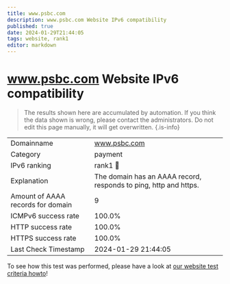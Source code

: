 ```yaml
---
title: www.psbc.com
description: www.psbc.com Website IPv6 compatibility
published: true
date: 2024-01-29T21:44:05
tags: website, rank1
editor: markdown
---
```


# www.psbc.com Website IPv6 compatibility

> The results shown here are accumulated by automation. If you think the data shown is wrong, please contact the administrators. 
> Do not edit this page manually, it will get overwritten.
{.is-info}


|   |   |
| - | - |
| Domainname | www.psbc.com
| Category | payment |
| IPv6 ranking | rank1 :1st_place_medal: |
| Explanation | The domain has an AAAA record, responds to ping, http and https. |
| Amount of AAAA records for domain | 9 |
| ICMPv6 success rate | 100.0%|
| HTTP success rate | 100.0% |
| HTTPS success rate | 100.0% |
| Last Check Timestamp | 2024-01-29 21:44:05 |

To see how this test was performed, please have a look at [our website test criteria howto](/howto/testcriteria/website)!

